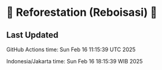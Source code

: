 
# 🌳 Reforestation (Reboisasi) 🌲

## Last Updated

GitHub Actions time: Sun Feb 16 11:15:39 UTC 2025

Indonesia/Jakarta time: Sun Feb 16 18:15:39 WIB 2025
